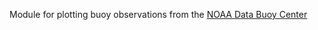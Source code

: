 Module for plotting buoy observations from the <a href="http://www.ndbc.noaa.gov/hmd.shtml" target="_blank">NOAA Data Buoy Center</a>